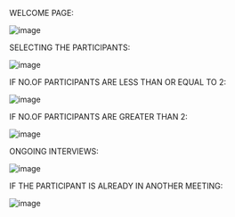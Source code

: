 WELCOME PAGE:

![image](https://user-images.githubusercontent.com/105169175/220977770-a2d6cfae-74ac-4cd8-8e23-f784fb4502b2.png)

SELECTING THE PARTICIPANTS:

![image](https://user-images.githubusercontent.com/105169175/220978100-ff666719-0e21-4c1a-a7bc-e8566edcb049.png)

IF NO.OF PARTICIPANTS ARE LESS THAN OR EQUAL TO 2:

![image](https://user-images.githubusercontent.com/105169175/220978338-1779e3d3-d58b-46e1-8699-71e1f98eed18.png)

IF NO.OF PARTICIPANTS ARE GREATER THAN 2:

![image](https://user-images.githubusercontent.com/105169175/220978617-c544814c-ecd5-40db-a8bb-131de858498f.png)

ONGOING INTERVIEWS:

![image](https://user-images.githubusercontent.com/105169175/220978935-03cdaf4a-4136-4866-a8a8-3f6453d0d320.png)

IF THE PARTICIPANT IS ALREADY IN ANOTHER MEETING:

![image](https://user-images.githubusercontent.com/105169175/220979270-df6ff96a-bd4f-421e-a2bb-8380c799bfb3.png)

